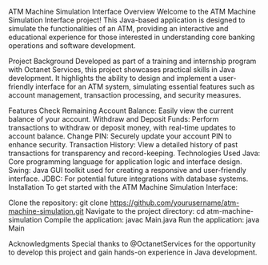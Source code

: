 ATM Machine Simulation Interface
Overview
Welcome to the ATM Machine Simulation Interface project! This Java-based application is designed to simulate the functionalities of an ATM, providing an interactive and educational experience for those interested in understanding core banking operations and software development.

Project Background
Developed as part of a training and internship program with Octanet Services, this project showcases practical skills in Java development. It highlights the ability to design and implement a user-friendly interface for an ATM system, simulating essential features such as account management, transaction processing, and security measures.

Features
Check Remaining Account Balance: Easily view the current balance of your account.
Withdraw and Deposit Funds: Perform transactions to withdraw or deposit money, with real-time updates to account balance.
Change PIN: Securely update your account PIN to enhance security.
Transaction History: View a detailed history of past transactions for transparency and record-keeping.
Technologies Used
Java: Core programming language for application logic and interface design.
Swing: Java GUI toolkit used for creating a responsive and user-friendly interface.
JDBC: For potential future integrations with database systems.
Installation
To get started with the ATM Machine Simulation Interface:

Clone the repository: git clone https://github.com/yourusername/atm-machine-simulation.git
Navigate to the project directory: cd atm-machine-simulation
Compile the application: javac Main.java
Run the application: java Main

Acknowledgments
Special thanks to @OctanetServices for the opportunity to develop this project and gain hands-on experience in Java development.
